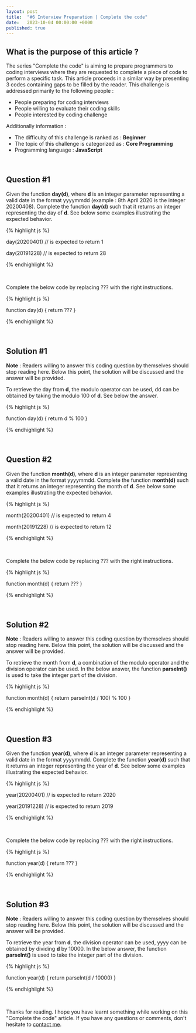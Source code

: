 ```yaml
---
layout: post
title:  "#6 Interview Preparation | Complete the code"
date:   2023-10-04 00:00:00 +0000
published: true
---
```


## What is the purpose of this article ?

The series "Complete the code" is aiming to prepare programmers to coding interviews where they are requested to complete a piece of code to perform a specific task. This article proceeds in a similar way by presenting 3 codes containing gaps to be filled by the reader. This challenge is addressed primarily to the following people :

- People preparing for coding interviews
- People willing to evaluate their coding skills
- People interested by coding challenge

Additionally information :
- The difficulty of this challenge is ranked as : **Beginner**
- The topic of this challenge is categorized as : **Core Programming**
- Programming language : **JavaScript**

<br/>

## Question \#1

Given the function **day(d)**, where **d** is an integer parameter representing a valid date in the format yyyymmdd (example : 8th April 2020 is the integer 20200408). Complete the function **day(d)** such that it returns an integer representing the day of **d**. See below some examples illustrating the expected behavior.

{% highlight js %}

day(20200401) // is expected to return 1

day(20191228) // is expected to return 28

{% endhighlight %}

<br/>

Complete the below code by replacing ??? with the right instructions.

{% highlight js %}

function day(d) { 
    return ???
}

{% endhighlight %}

<br/>

## Solution \#1

**Note** : Readers willing to answer this coding question by themselves should stop reading here. Below this point, the solution will be discussed and the answer will be provided.

To retrieve the day from **d**, the modulo operator can be used, dd can be obtained by taking the modulo 100 of **d**. See below the answer.

{% highlight js %}

function day(d) { 
    return d % 100
}

{% endhighlight %}

<br/>

## Question \#2

Given the function **month(d)**, where **d** is an integer parameter representing a valid date in the format yyyymmdd. Complete the function **month(d)** such that it returns an integer representing the month of **d**. See below some examples illustrating the expected behavior.

{% highlight js %}

month(20200401) // is expected to return 4

month(20191228) // is expected to return 12

{% endhighlight %}

<br/>

Complete the below code by replacing ??? with the right instructions.

{% highlight js %}

function month(d) { 
    return ???
}

{% endhighlight %}

<br/>

## Solution \#2

**Note** : Readers willing to answer this coding question by themselves should stop reading here. Below this point, the solution will be discussed and the answer will be provided.

To retrieve the month from **d**, a combination of the modulo operator and the division operator can be used. In the below answer, the function **parseInt()** is used to take the integer part of the division.

{% highlight js %}

function month(d) { 
    return parseInt(d / 100) % 100
}

{% endhighlight %}

<br/>

## Question \#3

Given the function **year(d)**, where **d** is an integer parameter representing a valid date in the format yyyymmdd. Complete the function **year(d)** such that it returns an integer representing the year of **d**. See below some examples illustrating the expected behavior.

{% highlight js %}

year(20200401) // is expected to return 2020

year(20191228) // is expected to return 2019

{% endhighlight %}

<br/>

Complete the below code by replacing ??? with the right instructions.

{% highlight js %}

function year(d) { 
    return ???
}

{% endhighlight %}

<br/>

## Solution \#3

**Note** : Readers willing to answer this coding question by themselves should stop reading here. Below this point, the solution will be discussed and the answer will be provided.

To retrieve the year from **d**, the division operator can be used, yyyy can be obtained by dividing **d** by 10000. In the below answer, the function **parseInt()** is used to take the integer part of the division.

{% highlight js %}

function year(d) { 
    return parseInt(d / 10000)
}

{% endhighlight %}

<br/>

Thanks for reading. I hope you have learnt something while working on this "Complete the code" article. If you have any questions or comments, don't hesitate to <a href="mailto:hello@assadnavi.ch">contact me</a>.